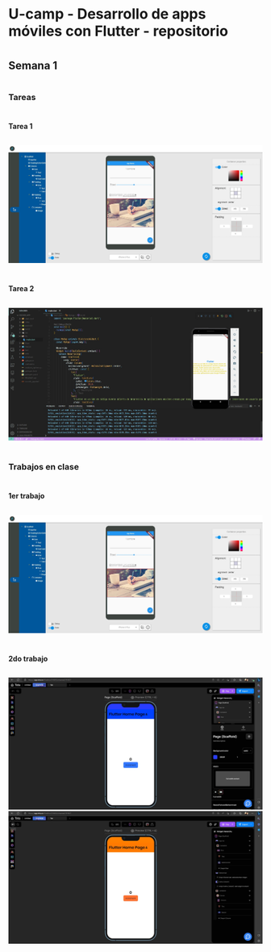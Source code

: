 # <h1>U-camp - Desarrollo de apps móviles con Flutter - repositorio <h1/>


# <h2> Semana 1 <h2/>


# <h3> Tareas <h3/>


# <h4> Tarea 1 <h2/>

<img src="./Tareas/Semana_1/Tarea 1/tarea1_semana1.jpg" />

# <h4> Tarea 2 <h2/>

<img src="./Tareas/Semana_1/Tarea 2/Tarea_2_semana_1.jpg" />

# <h3> Trabajos en clase <h3/>

# <h4> 1er trabajo <h2/>

<img src="./Trabajos en clase/Semana_1/tarea1_semana1.jpg" />

# <h4> 2do trabajo <h2/>

<img src="./Trabajos en clase/Semana_1/Trabajo_en_clase_2_semana_1(1).jpg" />

<img src="./Trabajos en clase/Semana_1/Trabajo_en_clase_2_semana_1.jpg" />

